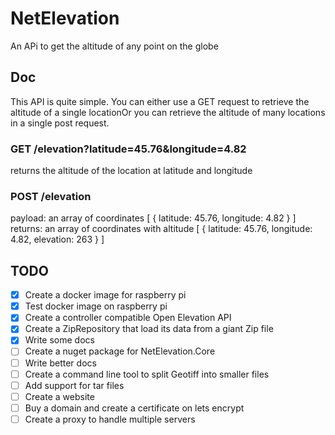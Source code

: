 # NetElevation

An APi to get the altitude of any point on the globe

## Doc

This API is quite simple. You can either use a GET request to retrieve the altitude of a single locationOr you can retrieve the altitude of many locations in a single post request.

### GET /elevation?latitude=45.76&longitude=4.82

returns the altitude of the location at latitude and longitude

### POST /elevation

payload: an array of coordinates [ { latitude: 45.76, longitude: 4.82 } ]
returns: an array of coordinates with altitude [ { latitude: 45.76, longitude: 4.82, elevation: 263 } ]

## TODO

- [x] Create a docker image for raspberry pi
- [x] Test docker image on raspberry pi
- [x] Create a controller compatible Open Elevation API
- [x] Create a ZipRepository that load its data from a giant Zip file
- [x] Write some docs
- [ ] Create a nuget package for NetElevation.Core
- [ ] Write better docs
- [ ] Create a command line tool to split Geotiff into smaller files
- [ ] Add support for tar files
- [ ] Create a website
- [ ] Buy a domain and create a certificate on lets encrypt
- [ ] Create a proxy to handle multiple servers

